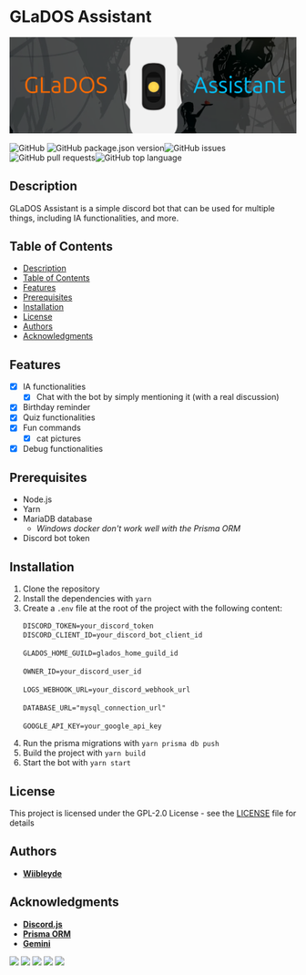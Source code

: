 # GLaDOS Assistant

![GLaDOS Banner](./glados-banner.png)

![GitHub](https://img.shields.io/github/license/wiibleyde/glados-assistant)
![GitHub package.json version](https://img.shields.io/github/package-json/v/wiibleyde/glados-assistant)![GitHub issues](https://img.shields.io/github/issues/wiibleyde/glados-assistant)
![GitHub pull requests](https://img.shields.io/github/issues-pr/wiibleyde/glados-assistant)![GitHub top language](https://img.shields.io/github/languages/top/wiibleyde/glados-assistant)

## Description

GLaDOS Assistant is a simple discord bot that can be used for multiple things, including IA functionalities, and more.

## Table of Contents
- [Description](#description)
- [Table of Contents](#table-of-contents)
- [Features](#features)
- [Prerequisites](#prerequisites)
- [Installation](#installation)
- [License](#license)
- [Authors](#authors)
- [Acknowledgments](#acknowledgments)

## Features

- [x] IA functionalities
    - [x] Chat with the bot by simply mentioning it (with a real discussion)
- [x] Birthday reminder
- [x] Quiz functionalities
- [x] Fun commands
    - [x] cat pictures
- [x] Debug functionalities

## Prerequisites

- Node.js
- Yarn
- MariaDB database
    - *Windows docker don't work well with the Prisma ORM*
- Discord bot token

## Installation

1. Clone the repository
2. Install the dependencies with `yarn`
3. Create a `.env` file at the root of the project with the following content:
    ```env
    DISCORD_TOKEN=your_discord_token
    DISCORD_CLIENT_ID=your_discord_bot_client_id

    GLADOS_HOME_GUILD=glados_home_guild_id

    OWNER_ID=your_discord_user_id

    LOGS_WEBHOOK_URL=your_discord_webhook_url

    DATABASE_URL="mysql_connection_url"

    GOOGLE_API_KEY=your_google_api_key
    ```
4. Run the prisma migrations with `yarn prisma db push`
5. Build the project with `yarn build`
6. Start the bot with `yarn start`

## License

This project is licensed under the GPL-2.0 License - see the [LICENSE](LICENSE) file for details

## Authors

- [**Wiibleyde**](https://github.com/wiibleyde)

## Acknowledgments

- [**Discord.js**](https://discord.js.org/)
- [**Prisma ORM**](https://www.prisma.io/)
- [**Gemini**](https://gemini.google.com/)

![](https://forthebadge.com/images/badges/built-with-love.svg)
![](https://forthebadge.com/images/badges/made-with-typescript.svg)
![](https://forthebadge.com/images/badges/open-source.svg)
![](https://forthebadge.com/images/badges/uses-git.svg)
![](https://forthebadge.com/images/badges/uses-yarn.svg)